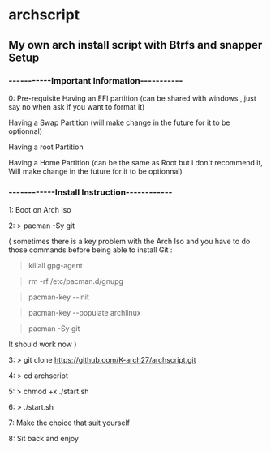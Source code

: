 # archscript
## My own arch install script with Btrfs and snapper Setup

### -----------Important Information-----------

0: Pre-requisite
Having an EFI partition (can be shared with windows , just say no when ask if you want to format it)

Having a Swap Partition (will make change in the future for it to be optionnal)

Having a root Partition 

Having a Home Partition (can be the same as Root but i don't recommend it, Will make change in the future for it to be optionnal)

### ------------Install Instruction------------

1: Boot on Arch Iso

2: > pacman -Sy git 

( sometimes there is a key problem with the Arch Iso and you have to do those commands before being able to install Git : 

> killall gpg-agent

> rm -rf /etc/pacman.d/gnupg

> pacman-key --init

> pacman-key --populate archlinux

> pacman -Sy git

It should work now )

3: > git clone https://github.com/K-arch27/archscript.git

4: > cd archscript

5: > chmod +x ./start.sh

6: > ./start.sh

7: Make the choice that suit yourself

8: Sit back and enjoy

